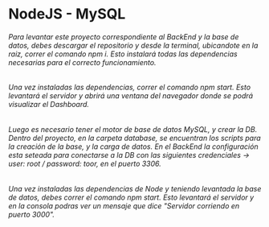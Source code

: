# NodeJS - MySQL

###### Para levantar este proyecto correspondiente al BackEnd y la base de datos, debes descargar el repositorio y desde la terminal, ubicandote en la raiz, correr el comando npm i. Esto instalará todas las dependencias necesarias para el correcto funcionamiento.

###### Una vez instaladas las dependencias, correr el comando npm start. Esto levantará el servidor y abrirá una ventana del navegador donde se podrá visualizar el Dashboard.

###### Luego es necesario tener el motor de base de datos MySQL, y crear la DB. Dentro del proyecto, en la carpeta database, se encuentran los scripts para la creación de la base, y la carga de datos. En el BackEnd la configuración esta seteada para conectarse a la DB con las siguientes credenciales -> user: root / password: toor, en el puerto 3306.

###### Una vez instaladas las dependencias de Node y teniendo levantada la base de datos, debes correr el comando npm start. Esto levantará el servidor y en la consola podras ver un mensaje que dice "Servidor corriendo en puerto 3000".